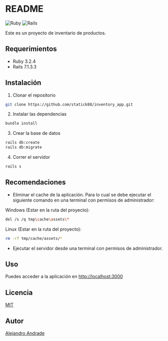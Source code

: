 # README

![Ruby](https://img.shields.io/badge/Ruby-3.2.4-red)
![Rails](https://img.shields.io/badge/Rails-7.1.3.3-red)


Este es un proyecto de inventario de productos.

## Requerimientos

- Ruby 3.2.4
- Rails 7.1.3.3

## Instalación

1. Clonar el repositorio

```bash
git clone https://github.com/statick88/inventory_app.git
```

2. Instalar las dependencias

```bash
bundle install
```

3. Crear la base de datos

```bash
rails db:create
rails db:migrate
```

4. Correr el servidor

```bash
rails s
```

## Recomendaciones

- Eliminar el cache de la aplicación. Para lo cual se debe ejecutar el siguiente comando en una terminal con permisos de administrador:

Windows (Estar en la ruta del proyecto):
```bash
del /s /q tmp\cache\assets\*
```

Linux (Estar en la ruta del proyecto):
```bash
rm -rf tmp/cache/assets/*
```

- Ejecutar el servidor desde una terminal con permisos de administrador.

## Uso

Puedes acceder a la aplicación en [http://localhost:3000](http://localhost:3000)

## Licencia

[MIT](https://opensource.org/licenses/MIT)

## Autor

[Alejandro Andrade](https://mrbowis.github.io)